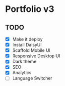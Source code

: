 # Portfolio v3

## TODO

- [x] Make it deploy
- [x] Install DaisyUI
- [x] Scaffold Mobile UI
- [x] Responsive Desktop UI
- [x] Dark theme
- [x] SEO
- [x] Analytics
- [ ] Language Switcher
